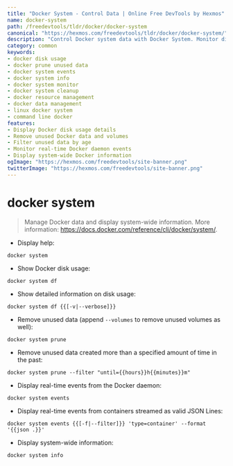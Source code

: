 ```yaml
---
title: "Docker System - Control Data | Online Free DevTools by Hexmos"
name: docker-system
path: /freedevtools/tldr/docker/docker-system
canonical: "https://hexmos.com/freedevtools/tldr/docker/docker-system/"
description: "Control Docker system data with Docker System. Monitor disk usage, prune unused resources, and manage Docker events efficiently. Free online tool, no registration required."
category: common
keywords:
- docker disk usage
- docker prune unused data
- docker system events
- docker system info
- docker system monitor
- docker system cleanup
- docker resource management
- docker data management
- linux docker system
- command line docker
features:
- Display Docker disk usage details
- Remove unused Docker data and volumes
- Filter unused data by age
- Monitor real-time Docker daemon events
- Display system-wide Docker information
ogImage: "https://hexmos.com/freedevtools/site-banner.png"
twitterImage: "https://hexmos.com/freedevtools/site-banner.png"
---
```


# docker system

> Manage Docker data and display system-wide information.
> More information: <https://docs.docker.com/reference/cli/docker/system/>.

- Display help:

`docker system`

- Show Docker disk usage:

`docker system df`

- Show detailed information on disk usage:

`docker system df {{[-v|--verbose]}}`

- Remove unused data (append `--volumes` to remove unused volumes as well):

`docker system prune`

- Remove unused data created more than a specified amount of time in the past:

`docker system prune --filter "until={{hours}}h{{minutes}}m"`

- Display real-time events from the Docker daemon:

`docker system events`

- Display real-time events from containers streamed as valid JSON Lines:

`docker system events {{[-f|--filter]}} 'type=container' --format '{{json .}}'`

- Display system-wide information:

`docker system info`
